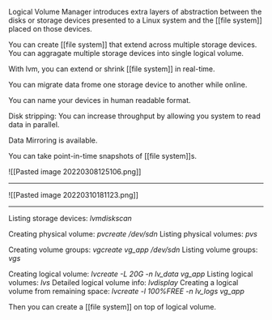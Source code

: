Logical Volume Manager introduces extra layers of abstraction between the disks or storage devices presented to a Linux system and the [[file system]] placed on those devices.

You can create [[file system]] that extend across multiple storage devices. You can aggragate multiple storage devices into single logical volume.

With lvm, you can extend or shrink [[file system]] in real-time.

You can migrate data frome one storage device to another while online.

You can  name your devices in human readable format.

Disk stripping: You can increase throughput by allowing you system to read data in parallel.

Data Mirroring is available.

You can take point-in-time snapshots of [[file system]]s.

![[Pasted image 20220308125106.png]]

----------------------------------
![[Pasted image 20220310181123.png]]

-----------------------------
Listing storage devices: *lvmdiskscan*

Creating physical volume: *pvcreate /dev/sdn*
Listing physical volumes: *pvs*

Creating volume groups: *vgcreate vg_app /dev/sdn*
Listing volume groups: *vgs*

Creating logical volume: *lvcreate -L 20G -n lv_data vg_app*
Listing logical volumes: *lvs*
Detailed logical volume info: *lvdisplay*
Creating a logical volume from remaining space: *lvcreate -l 100%FREE -n lv_logs vg_app*

Then you can create a [[file system]] on top of logical volume.
